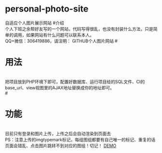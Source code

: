 # personal-photo-site
自适应个人图片展示网站
#介绍</br>
个人下班之余帮好友写的一个网站，代码写得很乱，也没有封装什么方法，只是简单的调用，如果网站有什么问题可以联系本人。</br>
QQ+微信：306419886，请注明： GITHUB个人图片网站
#<h1>用法</h1></br>
把项目放到PHP环境下即可，配置好数据库、运行项目给的SQL文件、CI的base_url、view视图里的AJAX地址替换成你的地址即可。</br>
#<h1>功能</h1></br>
目前只有登录和图片上传，上传之后会自动渲染到页面去</br>
PS：注意上传的imgtypemark标记，每组图组都要有自己唯一的标记、重复的话页面会错乱、点击图片跳转不到对应的图组！切记！
<a href="http://www.xgssy.cn">DEMO</a>
